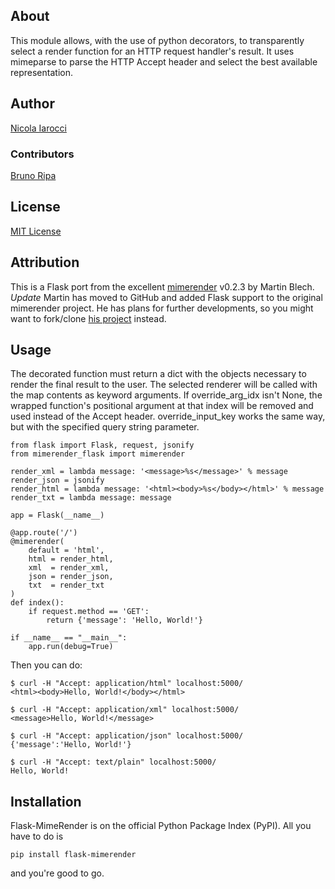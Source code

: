 ## About ##
This module allows, with the use of python decorators, to transparently select a render function for an HTTP request handler's result. It uses mimeparse to parse the HTTP Accept header and select the best available representation.

## Author ##
[Nicola Iarocci](mailto:nicola@nicolaiarocci.com)

### Contributors ###
[Bruno Ripa](http://twitter.com/brunoripa)

## License ##
[MIT License](http://www.opensource.org/licenses/mit-license.php)

## Attribution ##
This is a Flask port from the excellent [mimerender](http://code.google.com/p/mimerender/) v0.2.3 by Martin Blech. *Update* Martin has moved to GitHub and added Flask support to the original mimerender project. He has plans for further developments, so you might want to fork/clone [his project](https://github.com/martinblech/mimerender) instead.

## Usage ##
The decorated function must return a dict with the objects necessary to
render the final result to the user. The selected renderer will be called
with the map contents as keyword arguments.
If override_arg_idx isn't None, the wrapped function's positional argument
at that index will be removed and used instead of the Accept header.
override_input_key works the same way, but with the specified query string 
parameter.

	from flask import Flask, request, jsonify
	from mimerender_flask import mimerender

	render_xml = lambda message: '<message>%s</message>' % message
	render_json = jsonify
	render_html = lambda message: '<html><body>%s</body></html>' % message
	render_txt = lambda message: message

	app = Flask(__name__)

	@app.route('/')
	@mimerender(
	    default = 'html',
	    html = render_html,
	    xml  = render_xml,
	    json = render_json,
	    txt  = render_txt
	)
	def index():
		if request.method == 'GET':
			return {'message': 'Hello, World!'}

	if __name__ == "__main__":
	    app.run(debug=True)

Then you can do:

	$ curl -H "Accept: application/html" localhost:5000/
	<html><body>Hello, World!</body></html>

	$ curl -H "Accept: application/xml" localhost:5000/
	<message>Hello, World!</message>

	$ curl -H "Accept: application/json" localhost:5000/
	{'message':'Hello, World!'}

	$ curl -H "Accept: text/plain" localhost:5000/
	Hello, World!

## Installation ##
Flask-MimeRender is on the official Python Package Index (PyPI). All you have to do is

	pip install flask-mimerender

and you're good to go.

